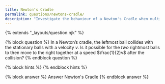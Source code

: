 ```yaml
---
title: Newton's Cradle
permalink: questions/newtons-cradle/
description: "Investigate the behaviour of a Newton's Cradle when multiple spheres are released at once."
---
```

{% extends "_layouts/question.njk" %}

{% block question %}
In a Newton’s cradle, the leftmost ball collides with the stationary balls with a velocity $v$. Is it possible for the *two* rightmost balls to then move to the right together at a speed $\frac{1}{2}v$ after the collision?
{% endblock question %}

{% block hints %}
{% endblock hints %}

{% block answer %}
Answer Newton's Cradle
{% endblock answer %}